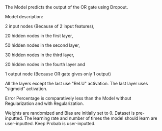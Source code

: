The Model predicts the output of the OR gate using Dropout.

Model description:

2 input nodes (Because of 2 input features),

20 hidden nodes in the first layer,

50 hidden nodes in the second layer,

30 hidden nodes in the third layer,

20 hidden nodes in the fourth layer and

1 output node (Because OR gate gives only 1 output)

All the layers except the last use "ReLU" activation. The last layer uses "sigmoid" activation.

Error Percentage is comparatively less than the Model without Regularization and with Regularization.

Weights are randomized and Bias are initially set to 0. Dataset is pre-inputted. The learning rate and number of times the model should learn are user-inputted. Keep Probab is user-inputted.
